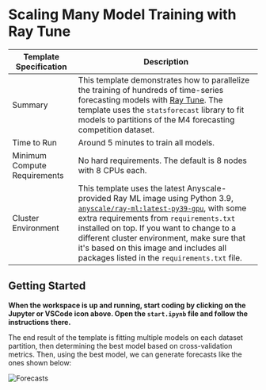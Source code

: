 # Scaling Many Model Training with Ray Tune

| Template Specification | Description |
| ---------------------- | ----------- |
| Summary | This template demonstrates how to parallelize the training of hundreds of time-series forecasting models with [Ray Tune](https://docs.ray.io/en/latest/tune/index.html). The template uses the `statsforecast` library to fit models to partitions of the M4 forecasting competition dataset. |
| Time to Run | Around 5 minutes to train all models. |
| Minimum Compute Requirements | No hard requirements. The default is 8 nodes with 8 CPUs each. |
| Cluster Environment | This template uses the latest Anyscale-provided Ray ML image using Python 3.9, [`anyscale/ray-ml:latest-py39-gpu`](https://docs.anyscale.com/reference/base-images/overview?utm_source=ray_docs&utm_medium=docs&utm_campaign=many_model_training_readme), with some extra requirements from `requirements.txt` installed on top. If you want to change to a different cluster environment, make sure that it's based on this image and includes all packages listed in the `requirements.txt` file. |

## Getting Started

**When the workspace is up and running, start coding by clicking on the Jupyter or VSCode icon above. Open the `start.ipynb` file and follow the instructions there.**

The end result of the template is fitting multiple models on each dataset partition, then determining the best model based on cross-validation metrics. Then, using the best model, we can generate forecasts like the ones shown below:

![Forecasts](https://github-production-user-asset-6210df.s3.amazonaws.com/3887863/239091118-2413f399-4636-40cf-8b12-8d3ce15f5ce1.png)
